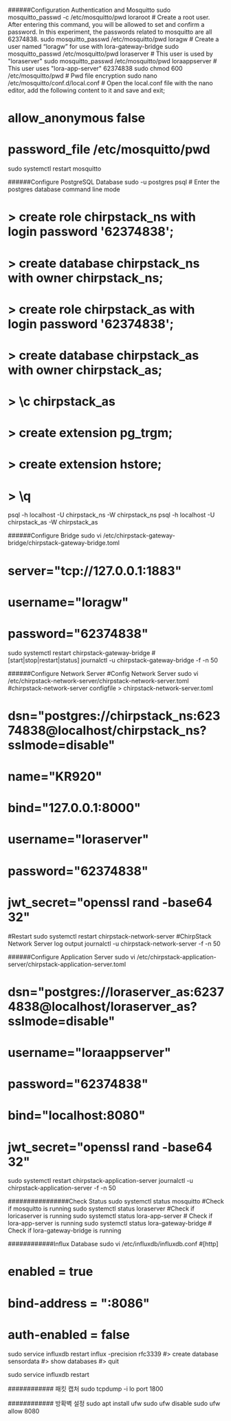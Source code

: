 ######Configuration Authentication and Mosquitto
sudo mosquitto_passwd -c /etc/mosquitto/pwd loraroot # Create a root user. After entering this command, you will be allowed to set and confirm a password. In this experiment, the passwords related to mosquitto are all 62374838.
sudo mosquitto_passwd /etc/mosquitto/pwd loragw # Create a user named “loragw” for use with lora-gateway-bridge
sudo mosquitto_passwd /etc/mosquitto/pwd loraserver # This user is used by "loraserver"
sudo mosquitto_passwd /etc/mosquitto/pwd loraappserver # This user uses "lora-app-server" 62374838
sudo chmod 600 /etc/mosquitto/pwd # Pwd file encryption
sudo nano /etc/mosquitto/conf.d/local.conf # Open the local.conf file with the nano editor, add the following content to it and save and exit;
# allow_anonymous false
# password_file /etc/mosquitto/pwd
sudo systemctl restart mosquitto





######Configure PostgreSQL Database
sudo -u postgres psql # Enter the postgres database command line mode
# > create role chirpstack_ns with login password '62374838';
# > create database chirpstack_ns with owner chirpstack_ns;
# > create role chirpstack_as with login password '62374838';
# > create database chirpstack_as with owner chirpstack_as;
# > \c chirpstack_as
# > create extension pg_trgm;
# > create extension hstore;
# > \q

psql -h localhost -U chirpstack_ns -W chirpstack_ns
psql -h localhost -U chirpstack_as -W chirpstack_as






######Configure Bridge
sudo vi /etc/chirpstack-gateway-bridge/chirpstack-gateway-bridge.toml
# server="tcp://127.0.0.1:1883"
# username="loragw"
# password="62374838"
sudo systemctl restart chirpstack-gateway-bridge # [start|stop|restart|status]
journalctl -u chirpstack-gateway-bridge -f -n 50





######Configure Network Server
#Config Network Server
sudo vi /etc/chirpstack-network-server/chirpstack-network-server.toml #chirpstack-network-server configfile > chirpstack-network-server.toml

# dsn="postgres://chirpstack_ns:62374838@localhost/chirpstack_ns?sslmode=disable"
# name="KR920"
# bind="127.0.0.1:8000"
# username="loraserver"
# password="62374838"
# jwt_secret="openssl rand -base64 32"

#Restart
sudo systemctl restart chirpstack-network-server
#ChirpStack Network Server log output
journalctl -u chirpstack-network-server -f -n 50





######Configure Application Server
sudo vi /etc/chirpstack-application-server/chirpstack-application-server.toml

# dsn="postgres://loraserver_as:62374838@localhost/loraserver_as?sslmode=disable"
# username="loraappserver"
# password="62374838"
# bind="localhost:8080"
# jwt_secret="openssl rand -base64 32"

sudo systemctl restart chirpstack-application-server
journalctl -u chirpstack-application-server -f -n 50





################Check Status
sudo systemctl status mosquitto #Check if mosquitto is running
sudo systemctl status loraserver #Check if loricaserver is running
sudo systemctl status lora-app-server # Check if lora-app-server is running
sudo systemctl status lora-gateway-bridge # Check if lora-gateway-bridge is running





############Influx Database
sudo vi /etc/influxdb/influxdb.conf
#[http]
#  enabled = true
#  bind-address = ":8086"
#  auth-enabled = false

sudo service influxdb restart
influx -precision rfc3339
#> create database sensordata
#> show databases
#> quit

sudo service influxdb restart





############ 패킷 캡처
sudo tcpdump -i lo port 1800





############ 방확벽 설정
sudo apt install ufw
sudo ufw disable
sudo ufw allow 8080